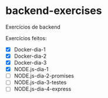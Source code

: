 # backend-exercises
Exercícios de backend

Exercícios feitos:

 - [x] Docker-dia-1
 - [x] Docker-dia-2
 - [x] Docker-dia-3
 - [x] NODE.js-dia-1
 - [ ] NODE.js-dia-2-promises
 - [ ] NODE.js-dia-3-testes
 - [ ] NODE.js-dia-4-express
